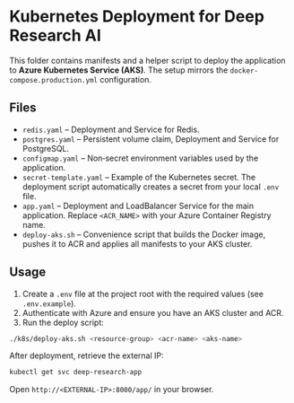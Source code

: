 # Kubernetes Deployment for Deep Research AI

This folder contains manifests and a helper script to deploy the application to **Azure Kubernetes Service (AKS)**. The setup mirrors the `docker-compose.production.yml` configuration.

## Files

- `redis.yaml` – Deployment and Service for Redis.
- `postgres.yaml` – Persistent volume claim, Deployment and Service for PostgreSQL.
- `configmap.yaml` – Non‑secret environment variables used by the application.
- `secret-template.yaml` – Example of the Kubernetes secret. The deployment script automatically creates a secret from your local `.env` file.
- `app.yaml` – Deployment and LoadBalancer Service for the main application. Replace `<ACR_NAME>` with your Azure Container Registry name.
- `deploy-aks.sh` – Convenience script that builds the Docker image, pushes it to ACR and applies all manifests to your AKS cluster.

## Usage

1. Create a `.env` file at the project root with the required values (see `.env.example`).
2. Authenticate with Azure and ensure you have an AKS cluster and ACR.
3. Run the deploy script:

```bash
./k8s/deploy-aks.sh <resource-group> <acr-name> <aks-name>
```

After deployment, retrieve the external IP:

```bash
kubectl get svc deep-research-app
```

Open `http://<EXTERNAL-IP>:8000/app/` in your browser.
